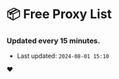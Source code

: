 # :package: Free Proxy List
### Updated every 15 minutes.

- Last updated: `2024-08-01 15:10`

:heart:
